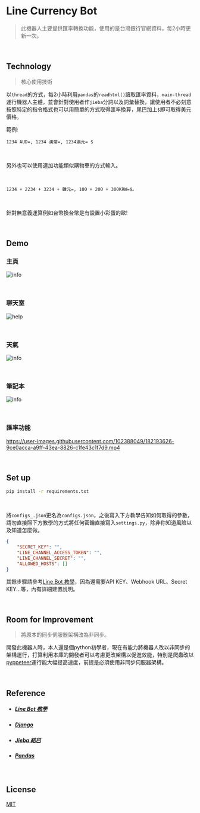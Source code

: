 # Line Currency Bot
> 此機器人主要提供匯率轉換功能，使用的是台灣銀行官網資料，每2小時更新一次。

<br />

## Technology
> 核心使用技術

以`thread`的方式，每2小時利用`pandas`的`readhtml()`讀取匯率資料，`main-thread`運行機器人主體，並會針對使用者作`jieba`分詞以及詞彙替換，讓使用者不必刻意按照特定的指令格式也可以用簡單的方式取得匯率換算，尾巴加上`$`即可取得美元價格。

範例: 
```
1234 AUD=, 1234 澳幣=, 1234澳元= $
```

<br />

另外也可以使用連加功能類似購物車的方式輸入。

<br />

```
1234 + 2234 + 3234 + 韓元=, 100 + 200 + 300KRW=$。
```

<br />

針對無意義運算例如台幣換台幣是有設置小彩蛋的歐!

<br />

## Demo

### 主頁
![info](doc/info.jpg)

<br />

### 聊天室
![help](doc/help.jpg)

<br />

### 天氣
![info](doc/info.jpg)

<br />

### 筆記本
![info](doc/nute.jpg)

<br />

### 匯率功能
https://user-images.githubusercontent.com/102388049/182193626-9ce0acca-a9ff-43ea-8826-c1fe43c1f7d9.mp4

<br />

## Set up

``` sh
pip install -r requirements.txt
```

<br />

將`configs_.json`更名為`configs.json`，之後寫入下方教學告知如何取得的參數，請勿直接照下方教學的方式將任何密鑰直接寫入`settings.py`，除非你知道風險以及知道怎麼做。

``` json
{
    "SECRET_KEY": "",
    "LINE_CHANNEL_ACCESS_TOKEN": "",
    "LINE_CHANNEL_SECRET": "",
    "ALLOWED_HOSTS": []
}
```

其餘步驟請參考[Line Bot 教學](https://www.learncodewithmike.com/2020/06/python-line-bot.html)，因為還需要API KEY、Webhook URL、Secret KEY...等，內有詳細建置說明。

<br />

## Room for Improvement
> 將原本的同步伺服器架構改為非同步。

開發此機器人時，本人還是個python初學者，現在有能力將機器人改以非同步的架構運行，打算利用本庫的開發者可以考慮更改架構以促進效能，特別是爬蟲改以[pyppeteer](https://github.com/pyppeteer/pyppeteer)運行能大幅提高速度，前提是必須使用非同步伺服器架構。

<br />

## Reference

- ##### [Line Bot 教學](https://www.learncodewithmike.com/2020/06/python-line-bot.html)
- ##### [Django](https://github.com/django/django)
- ##### [Jieba 結巴](https://github.com/fxsjy/jieba)
- ##### [Pandas](https://github.com/pandas-dev/pandas)

<br />

## License

[MIT](LICENSE)
